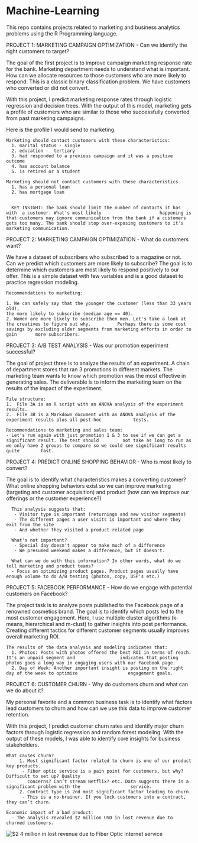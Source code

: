 # Machine-Learning

This repo contains projects related to marketing and business analytics problems using the R Programming language.

PROJECT 1: MARKETING CAMPAIGN OPTIMIZATION - Can we identify the right customers to target?

The goal of the first project is to improve campaign marketing response rate for the bank. Marketing department needs to understand what is important. How can we allocate resources to those customers who are more likely to respond. This is a classic binary classification problem. We have customers who converted or did not convert. 

With this project, I predict marketing response rates through logistic regression and decision trees. With the output of this model, marketing gets a profile of customers who are similar to those who successfully converted from past marketing campaigns.

Here is the profile I would send to marketing.

    Marketing should contact customers with these characteristics:
      1. marital status - single
      2. education -  tertiary
      3. had responded to a previous campaign and it was a positive outcome
      4. has account balance
      5. is retired or a student

    Marketing should not contact customers with these characteristics
      1. has a personal loan
      2. has mortgage loan
      
      
      KEY INSIGHT: The bank should limit the number of contacts it has with  a customer. What's most likely                      happening is that customers may ignore communication from the bank if a customers gets too many. The bank should stop over-exposing customers to it's marketing communication.


PROJECT 2: MARKETING CAMPAIGN OPTIMIZATION - What do customers want?

We have a dataset of subscribers who subscribed to a magazine or not. Can we predict which customers are more likely to subscribe? The goal is to determine which customers are most likely to respond positively to our offer. This is a simple dataset with few variables and is a good dataset to practice regression modeling.

    Recommendations to marketing:
    
    1. We can safely say that the younger the customer (less than 33 years old),
    the more likely to subscribe (median age == 40).
    2. Women are more likely to subscribe then men. Let's take a look at the creatives to figure out why.          Perhaps there is some cost savings by excluding older segments from marketing efforts in order to gain       more subscribers.


PROJECT 3: A/B TEST ANALYSIS - Was our promotion experiment successful?

The goal of project three is to analyze the results of an experiment. A chain of department stores that ran 3 promotions in different markets. The marketing team wants to know which promotion was the most effective in generating sales. The deliverable is to inform the marketing team on the results of the impact of the experiment.

    File structure:
    1.  File 3A is an R script with an ANOVA analysis of the experiment results.
    2.  File 3B is a Markdown document with an ANOVA analysis of the experiment results plus all post-hoc            tests.
    
    Recommendations to marketing and sales team: 
    - Let's run again with just promotion 1 & 3 to see if we can get a significant result. The test should         not take as long to run as we only have 2 groups to compare so we could see significant results quite        fast.


PROJECT 4: PREDICT ONLINE SHOPPING BEHAVIOR - Who is most likely to convert?

The goal is to identify what characteristics makes a converting customer? What online shopping behaviors exist so we can improve marketing (targeting and customer acquisition) and product (how can we improve our offerings or the customer experience?)

      This analysis suggests that:
       - Visitor type is important (returnings and new visitor segments)
       - The different pages a user visits is important and where they exit from the site
       - And whether they visited a product related page

      What's not important?
       - Special day doesn't appear to make much of a difference
       - We presumed weekend makes a difference, but it doesn't.

      What can we do with this information? In other words, what do we tell marketing and product teams?
      - Focus on optimizing product pages. Product pages usually have enough volume to do A/B testing (photos, copy, USP's etc.)

PROJECT 5: FACEBOOK PERFORMANCE - How do we engage with potential customers on Facebook?

The project task is to analyze posts published to the Facebook page of a renowned cosmetics brand. The goal is to identify which posts led to the most customer engagement. Here, I use multiple cluster algorithms (k-means,
hierarchical and m-clust) to gather insights into post performance. Creating different tactics for different customer segments usually improves overall marketing ROI.

    The results of the data analysis and modeling indicates that:
      1. Photos: Posts with photos offered the best ROI in terms of reach. It's an unpaid segment and                 indicates that posting photos goes a long way in engaging users with our Facebook page.
      2. Day of Week: Another important insight is posting on the right day of the week to optimize                   engagement goals.


PROJECT 6: CUSTOMER CHURN - Why do customers churn and what can we do about it?

My personal favorite and a common business task is to identify what factors lead customers to churn and how can we use this data to improve customer retention. 

With this project, I predict customer churn rates and identify major churn factors through logistic regression and random forest modeling. With the output of these models, I was able to identify core insights for business stakeholders.

    What causes churn?
         1. Most significant factor related to churn is one of our product key products.
          - Fiber optic service is a pain point for customers, but why? Difficult to set up? Quality
            concerns? Can’t stream Netflix? etc. Data suggests there is a significant problem with the                   service.
         2. Contract type is 2nd most significant factor leading to churn. 
          - This is a no-brainer. If you lock customers into a contract, they can’t churn.

    Economic impact of a bad product:     
      - The analysis revealed $2 million USD in lost revenue due to churned customers.

![$2 4 million in lost revenue due to Fiber Optic internet service](https://user-images.githubusercontent.com/13710429/120935138-9c883900-c701-11eb-99f8-ac6c15bdd175.png)
